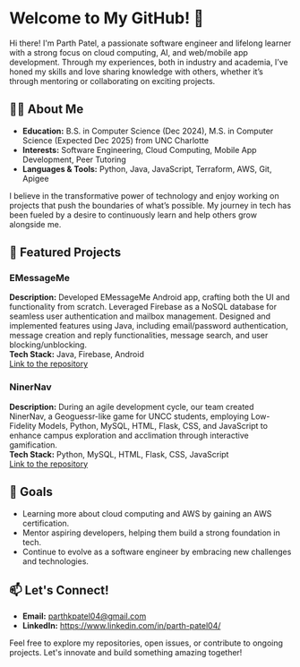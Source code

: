 # Welcome to My GitHub! 👋

Hi there! I'm Parth Patel, a passionate software engineer and lifelong learner with a strong focus on cloud computing, AI, and web/mobile app development. Through my experiences, both in industry and academia, I’ve honed my skills and love sharing knowledge with others, whether it’s through mentoring or collaborating on exciting projects.

## 👨‍💻 About Me

- **Education:** B.S. in Computer Science (Dec 2024), M.S. in Computer Science (Expected Dec 2025) from UNC Charlotte
- **Interests:** Software Engineering, Cloud Computing, Mobile App Development, Peer Tutoring
- **Languages & Tools:** Python, Java, JavaScript, Terraform, AWS, Git, Apigee

I believe in the transformative power of technology and enjoy working on projects that push the boundaries of what’s possible. My journey in tech has been fueled by a desire to continuously learn and help others grow alongside me.

## 🌟 Featured Projects

### EMessageMe
**Description:** Developed EMessageMe Android app, crafting both the UI and functionality from scratch. Leveraged Firebase as a NoSQL database for seamless user authentication and mailbox management. Designed and implemented features using Java, including email/password authentication, message creation and reply functionalities, message search, and user blocking/unblocking.  
**Tech Stack:** Java, Firebase, Android  
[Link to the repository](https://github.com/parth448812/Mobile-Application-Development/tree/main/More%20on%20Firebase%20and%20Data%20Storage/Assignment11)  

### NinerNav
**Description:** During an agile development cycle, our team created NinerNav, a Geoguessr-like game for UNCC students, employing Low-Fidelity Models, Python, MySQL, HTML, Flask, CSS, and JavaScript to enhance campus exploration and acclimation through interactive gamification.  
**Tech Stack:** Python, MySQL, HTML, Flask, CSS, JavaScript  
[Link to the repository](https://github.com/sriyamac/NinerNav)

## 🎯 Goals

- Learning more about cloud computing and AWS by gaining an AWS certification.
- Mentor aspiring developers, helping them build a strong foundation in tech.
- Continue to evolve as a software engineer by embracing new challenges and technologies.

## 📫 Let's Connect!

- **Email:** parthkpatel04@gmail.com
- **LinkedIn:** https://www.linkedin.com/in/parth-patel04/

Feel free to explore my repositories, open issues, or contribute to ongoing projects. Let's innovate and build something amazing together!

